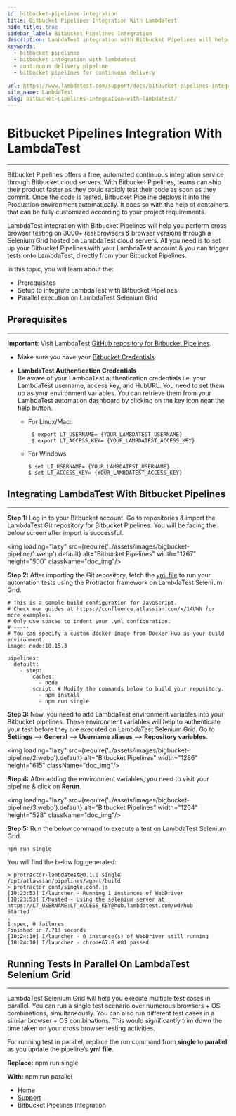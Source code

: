 ```yaml
---
id: bitbucket-pipelines-integration
title: Bitbucket Pipelines Integration With LambdaTest
hide_title: true
sidebar_label: Bitbucket Pipelines Integration 
description: LambdaTest integration with Bitbucket Pipelines will help you perform cross-browser testing on 3000+ real browsers &amp; browser versions, through a Selenium Grid hosted on LambdaTest cloud servers.
keywords:
  - bitbucket pipelines
  - bitbucket integration with lambdatest
  - continuous delivery pipeline
  - bitbucket pipelines for continuous delivery
  
url: https://www.lambdatest.com/support/docs/bitbucket-pipelines-integration-with-lambdatest/
site_name: LambdaTest
slug: bitbucket-pipelines-integration-with-lambdatest/
---
```

<script type="application/ld+json"
      dangerouslySetInnerHTML={{ __html: JSON.stringify({
       "@context": "https://schema.org",
        "@type": "BreadcrumbList",
        "itemListElement": [{
          "@type": "ListItem",
          "position": 1,
          "name": "LambdaTest",
          "item": "https://www.lambdatest.com/"
        },{
          "@type": "ListItem",
          "position": 2,
          "name": "Bitbucket Pipelines Integration With LambdaTest",
          "item": "https://www.lambdatest.com/support/docs/bitbucket-pipelines-integration-with-lambdatest/"
        },{
          "@type": "ListItem",
          "position": 4,
          "name": "Bitbucket Integration",
          "item": "https://www.lambdatest.com/support/docs/bitbucket-integration/"
        }]
      })
    }}
></script>
# Bitbucket Pipelines Integration With LambdaTest
***

Bitbucket Pipelines offers a free, automated continuous integration service through Bitbucket cloud servers. With Bitbucket Pipelines, teams can ship their product faster as they could rapidly test their code as soon as they commit. Once the code is tested, Bitbucket Pipeline deploys it into the Production environment automatically. It does so with the help of containers that can be fully customized according to your project requirements.

LambdaTest integration with Bitbucket Pipelines will help you perform cross browser testing on 3000+ real browsers & browser versions through a Selenium Grid hosted on LambdaTest cloud servers. All you need is to set up your Bitbucket Pipelines with your LambdaTest account & you can trigger tests onto LambdaTest, directly from your Bitbucket Pipelines.

In this topic, you will learn about the:

- Prerequisites
- Setup to integrate LambdaTest with Bitbucket Pipelines
- Parallel execution on LambdaTest Selenium Grid

## Prerequisites
***

**Important:** Visit LambdaTest [GitHub repository for Bitbucket Pipelines](https://github.com/qa-repo/protractor-selenium-bitbucket-sample).

- Make sure you have your [Bitbucket Credentials](https://bitbucket.org/dashboard/overview).

- **LambdaTest Authentication Credentials**   
Be aware of your LambdaTest authentication credentials i.e. your LambdaTest username, access key, and HubURL. You need to set them up as your environment variables. You can retrieve them from your LambdaTest automation dashboard by clicking on the key icon near the help button.

  - For Linux/Mac:
    
    ``` 
     $ export LT_USERNAME= {YOUR_LAMBDATEST_USERNAME}
     $ export LT_ACCESS_KEY= {YOUR_LAMBDATEST_ACCESS_KEY}
     ```

  - For Windows:

    ```
    $ set LT_USERNAME= {YOUR_LAMBDATEST_USERNAME}
    $ set LT_ACCESS_KEY= {YOUR_LAMBDATEST_ACCESS_KEY}
    ```   

## Integrating LambdaTest With Bitbucket Pipelines
***

**Step 1:** Log in to your Bitbucket account. Go to repositories & import the LambdaTest Git repository for Bitbucket Pipelines. You will be facing the below screen after import is successful.

<img loading="lazy" src={require('../assets/images/bigbucket-pipeline/1.webp').default} alt="Bitbucket Pipelines" width="1267" height="500" className="doc_img"/>

**Step 2:** After importing the Git repository, fetch the [yml file](https://github.com/qa-repo/protractor-selenium-bitbucket-sample/blob/master/bitbucket-pipelines.yml) to run your automation tests using the Protractor framework on LambdaTest Selenium Grid.

```
# This is a sample build configuration for JavaScript.
# Check our guides at https://confluence.atlassian.com/x/14UWN for more examples.
# Only use spaces to indent your .yml configuration.
# -----
# You can specify a custom docker image from Docker Hub as your build environment.
image: node:10.15.3

pipelines:
  default:
    - step:
        caches:
          - node
        script: # Modify the commands below to build your repository.
          - npm install
          - npm run single
```
**Step 3:** Now, you need to add LambdaTest environment variables into your Bitbucket pipelines. These environment variables will help to authenticate your test before they are executed on LambdaTest Selenium Grid. Go to **Settings** --> **General** --> **Username aliases** --> **Repository variables**.

<img loading="lazy" src={require('../assets/images/bigbucket-pipeline/2.webp').default} alt="Bitbucket Pipelines" width="1286" height="615" className="doc_img"/>

**Step 4:** After adding the environment variables, you need to visit your pipeline & click on **Rerun**.

<img loading="lazy" src={require('../assets/images/bigbucket-pipeline/3.webp').default} alt="Bitbucket Pipelines" width="1264" height="528" className="doc_img"/>

**Step 5:** Run the below command to execute a test on LambdaTest Selenium Grid.

`npm run single`

You will find the below log generated:

```
> protractor-lambdatest@0.1.0 single /opt/atlassian/pipelines/agent/build
> protractor conf/single.conf.js
[10:23:53] I/launcher - Running 1 instances of WebDriver
[10:23:53] I/hosted - Using the selenium server at https://LT_USERNAME:LT_ACCESS_KEY@hub.lambdatest.com/wd/hub
Started
.
1 spec, 0 failures
Finished in 7.713 seconds
[10:24:10] I/launcher - 0 instance(s) of WebDriver still running
[10:24:10] I/launcher - chrome67.0 #01 passed
```

## Running Tests In Parallel On LambdaTest Selenium Grid
***
LambdaTest Selenium Grid will help you execute multiple test cases in parallel. You can run a single test scenario over numerous browsers + OS combinations, simultaneously. You can also run different test cases in a similar browser + OS combinations. This would significantly trim down the time taken on your cross browser testing activities.

For running test in parallel, replace the run command from **single** to **parallel** as you update the pipeline’s **yml file**.

**Replace:** npm run single

**With:** npm run parallel

<nav aria-label="breadcrumbs">
  <ul className="breadcrumbs">
    <li className="breadcrumbs__item">
      <a className="breadcrumbs__link" href="https://www.lambdatest.com">Home</a>
    </li>
    <li className="breadcrumbs__item">
      <a className="breadcrumbs__link" href="/support/docs/">Support</a>
    </li>
    <li className="breadcrumbs__item breadcrumbs__item--active">
      <span className="breadcrumbs__link">Bitbucket Pipelines Integration</span>
    </li>
  </ul>
</nav>